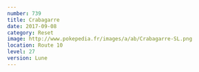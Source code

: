 ```yaml
---
number: 739
title: Crabagarre
date: 2017-09-08
category: Reset
image: http://www.pokepedia.fr/images/a/ab/Crabagarre-SL.png
location: Route 10
level: 27
version: Lune
---
```

